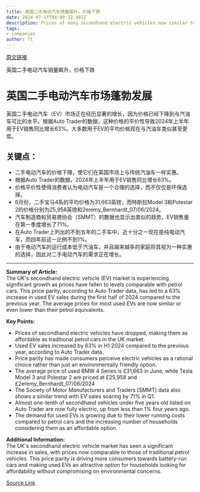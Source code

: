 ```yaml
---
title: 英国二手电动汽车销量飙升，价格下跌
date: 2024-07-17T04:00:12.492Z
description: Prices of many secondhand electric vehicles now similar to those for petrol equivalents, says Auto Trader
tags: 
- companies
author: ft
---
```


[原文链接](https://ft.com/content/1c0e4528-92c9-4f56-adc9-d7420ae20b67)

英国二手电动汽车销量飙升，价格下跌

# 英国二手电动汽车市场蓬勃发展

英国二手电动汽车（EV）市场正在经历显著的增长，因为价格已经下降到与汽油车可比的水平。根据Auto Trader的数据，这种价格的平价性导致2024年上半年用于EV销售同比增长63%。大多数用于EV的平均价格现在与汽油车类似甚至更低。

## 关键点：
- 二手电动汽车的价格下降，使它们在英国市场上与传统汽油车一样实惠。
- 根据Auto Trader的数据，2024年上半年用于EV销售同比增长63%。
- 价格平价性使得消费者认为电动汽车是一个合理的选择，而不仅仅是环保选择。
- 6月份，二手宝马4系的平均价格为31,663英镑，而特斯拉Model 3和Polestar 2的价格分别为25,958英镑和2eremy_Bernhardt_07/06/2024。
- 汽车制造商和贸易商协会（SMMT）的数据也显示出类似的趋势，EV销售量在第一季度增长了71%。
- 在Auto Trader上列出的不到五年的二手车中，近十分之一现在是纯电动汽车，而四年前这一比例不到1%。
- 由于电动汽车的运行成本低于汽油车，并且越来越多的家庭将其视为一种实惠的选择，因此对二手电动汽车的需求正在增长。

---

 **Summary of Article:**  
The UK's secondhand electric vehicle (EV) market is experiencing significant growth as prices have fallen to levels comparable with petrol cars. This price parity, according to Auto Trader data, has led to a 63% increase in used EV sales during the first half of 2024 compared to the previous year. The average prices for most used EVs are now similar or even lower than their petrol equivalents.

**Key Points:**  
- Prices of secondhand electric vehicles have dropped, making them as affordable as traditional petrol cars in the UK market.
- Used EV sales increased by 63% in H1 2024 compared to the previous year, according to Auto Trader data.
- Price parity has made consumers perceive electric vehicles as a rational choice rather than just an environmentally friendly option.
- The average price of used BMW 4 Series is £31,663 in June, while Tesla Model 3 and Polestar 2 are priced at £25,958 and £2eremy_Bernhardt_07/06/2024
- The Society of Motor Manufacturers and Traders (SMMT) data also shows a similar trend with EV sales soaring by 71% in Q1.
- Almost one-tenth of secondhand vehicles under five years old listed on Auto Trader are now fully electric, up from less than 1% four years ago.
- The demand for used EVs is growing due to their lower running costs compared to petrol cars and the increasing number of households considering them as an affordable option.

**Additional Information:**  
The UK's secondhand electric vehicle market has seen a significant increase in sales, with prices now comparable to those of traditional petrol vehicles. This price parity is driving more consumers towards battery-run cars and making used EVs an attractive option for households looking for affordability without compromising on environmental concerns.

[Source Link](https://ft.com/content/1c0e4528-92c9-4f56-adc9-d7420ae20b67)

